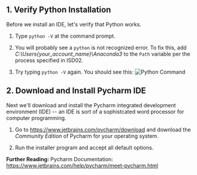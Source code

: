 
## 1. Verify Python Installation

Before we install an IDE, let's verify that Python works.

1. Type `python -V` at the command prompt.

2. You will probably see a `python` is not recognized error. To fix this, add *C:\Users\{your_account_name}\Anaconda3* to the `Path` variable per the process specified in ISD02.

3. Try typing `python -V` again. You should see this:
    ![Python Command](images\ISD04\cmd_python.png)
    
## 2. Download and Install Pycharm IDE

Next we'll download and install the Pycharm integrated development environment (IDE) -- an IDE is sort of a sophistcated word processor for computer programming.

1. Go to https://www.jetbrains.com/pycharm/download and download the *Community Edition* of Pycharm for your operating system.

2. Run the installer program and accept all default options.

**Further Reading:**
Pycharm Documentation: https://www.jetbrains.com/help/pycharm/meet-pycharm.html
